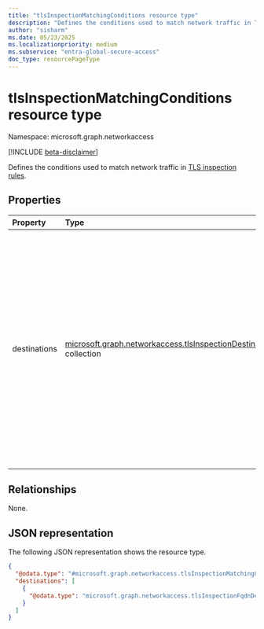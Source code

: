 ```yaml
---
title: "tlsInspectionMatchingConditions resource type"
description: "Defines the conditions used to match network traffic in TLS inspection rules"
author: "sisharm"
ms.date: 05/23/2025
ms.localizationpriority: medium
ms.subservice: "entra-global-secure-access"
doc_type: resourcePageType
---
```


# tlsInspectionMatchingConditions resource type

Namespace: microsoft.graph.networkaccess

[!INCLUDE [beta-disclaimer](../../includes/beta-disclaimer.md)]

Defines the conditions used to match network traffic in [TLS inspection rules](../resources/networkaccess-tlsinspectionrules.md). 

## Properties
|Property|Type|Description|
|:---|:---|:---|
|destinations|[microsoft.graph.networkaccess.tlsInspectionDestination](../resources/networkaccess-tlsinspectiondestination.md) collection|A collection of destinations to match against. Can include FQDN destinations or web category destinations. An empty collection means no destination matching is performed. At least one destination must have non-null properties to allow for matching.|

## Relationships
None.

## JSON representation
The following JSON representation shows the resource type.
<!-- {
  "blockType": "resource",
  "@odata.type": "microsoft.graph.networkaccess.tlsInspectionMatchingConditions"
}
-->
``` json
{
  "@odata.type": "#microsoft.graph.networkaccess.tlsInspectionMatchingConditions",
  "destinations": [
    {
      "@odata.type": "microsoft.graph.networkaccess.tlsInspectionFqdnDestination"
    }
  ]
}
```